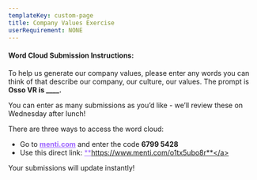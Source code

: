 ```yaml
---
templateKey: custom-page
title: Company Values Exercise
userRequirement: NONE
---
```

#### Word Cloud Submission Instructions: 

To help us generate our company values, please enter any words you can think of that describe our company, our culture, our values. The prompt is **Osso VR is \_\_\_\_.** 

You can enter as many submissions as you’d like - we’ll review these on Wednesday after lunch!

There are three ways to access the word cloud:

* Go to <a href="https://www.menti.com" target="_blank" style="color: #9e66ff">**menti.com**</a></s> and enter the code **6799 5428**
* Use this direct link: <a href="https://www.menti.com/o1tx5ubo8r" target="_blank" style="color:#9e66ff">**https://www.menti.com/o1tx5ubo8r**</a></p>

Your submissions will update instantly!
